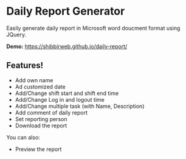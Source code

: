# Daily Report Generator

Easily generate daily report in Microsoft word doucment format using JQuery.

**Demo:** https://shibbirweb.github.io/daily-report/

## Features!

  - Add own name
  - Ad customized date
  - Add/Change shift start and shift end time
  - Add/Change Log in and logout time
  - Add/Change multiple task (with Name, Description)
  - Add comment of daily report
  - Set reporting person
  - Download the report


You can also:
  - Preview the report
